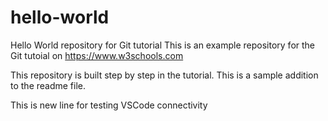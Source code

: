 # hello-world
Hello World repository for Git tutorial
This is an example repository for the Git tutoial on https://www.w3schools.com

This repository is built step by step in the tutorial.
This is a sample addition to the readme file.

This is new line for testing VSCode connectivity